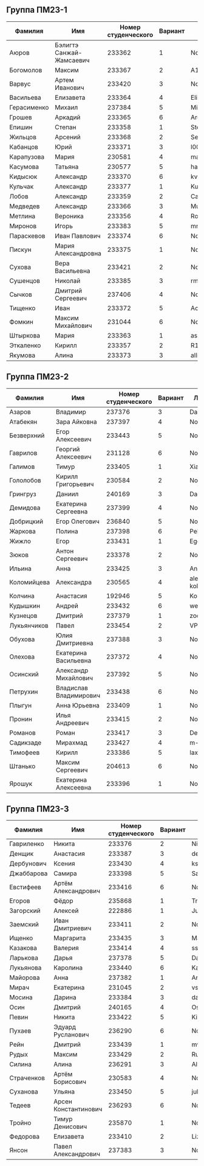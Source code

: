 ## Группа ПМ23-1
| Фамилия | Имя | Номер студенческого | Вариант | Логин github |
|---------|------|-------------|----|-------|
| Аюров | Бэлигтэ Санжай-Жамсаевич | 233362 | 1 | None |
| Богомолов | Максим | 233367 | 2 | A1OUR |
| Варвус | Артем Иванович | 233420 | 3 | None |
| Васильева | Елизавета | 233364 | 4 | Elicleo |
| Герасименко | Михаил | 237384 | 5 | MikhailGerasimenko |
| Грошев | Аркадий | 233365 | 6 | Ardagus |
| Епишин | Степан | 233358 | 1 | Stepan-ep41 |
| Жильцов | Арсений | 233368 | 2 | Senchezz |
| Кабанцов | Юрий | 233371 | 3 | l00fi |
| Карапузова | Мария | 230581 | 4 | maomaoshka |
| Касумова | Татьяна | 230577 | 5 | hannamontanya |
| Кидысюк | Александр | 233370 | 6 | kvdep |
| Кульчак | Александр | 233377 | 1 | KulchakS |
| Лобов | Александр | 233359 | 2 | CaLIJaaa |
| Медведев | Александр | 233366 | 3 | Muqwal |
| Метлина | Вероника | 233356 | 4 | Ronic19 |
| Миронов | Игорь | 233383 | 5 | mronov-igor |
| Параскевов | Иван Павлович | 233374 | 6 | None |
| Пискун | Мария Александровна | 233375 | 1 | None |
| Сухова | Вера Васильевна | 233421 | 2 | None |
| Сушенцов | Николай | 233385 | 3 | rmse-infinity |
| Сычков | Дмитрий Сергеевич | 237406 | 4 | None |
| Тищенко | Иван | 233372 | 5 | Ackrome |
| Фомкин | Максим Михайлович | 231044 | 6 | None |
| Штыркова | Мария | 233363 | 1 | as4dela |
| Эткаленко | Кирилл | 233357 | 2 | R1fl3 |
| Якумова | Алина | 233373 | 3 | allinkins |

## Группа ПМ23-2
| Фамилия | Имя | Номер студенческого | Вариант | Логин github |
|---------|------|-------------|----|-------|
| Азаров | Владимир | 237376 | 3 | DarkBall123 |
| Атабекян | Зара Айковна | 237397 | 4 | None |
| Безверхний | Егор Алексеевич | 233443 | 5 | None |
| Гаврилов | Георгий Алексеевич | 231128 | 6 | None |
| Галимов | Тимур | 233405 | 1 | Xiandec |
| Гололобов | Кирилл Григорьевич | 230584 | 2 | None |
| Грингруз | Даниил | 240169 | 3 | Daniil-Pilot |
| Демидова | Екатерина Сергеевна | 237399 | 4 | None |
| Добрицкий | Егор Олегович | 236840 | 5 | None |
| Жаркова | Полина | 237398 | 6 | PelPzhar |
| Жижло | Егор | 233431 | 1 | EgorZhizhlo |
| Зюков | Антон Сергеевич | 233378 | 2 | None |
| Ильина | Анна | 233425 | 3 | Ann-Ilina |
| Коломийцева | Александра | 230565 | 4 | alex-kolomiitseva007 |
| Колчина | Анастасия | 192946 | 5 | KolchinaAsya |
| Кудышкин | Андрей | 233432 | 6 | webjaba |
| Кузнецов | Дмитрий | 237379 | 1 | zoott1c |
| Лукьянчиков | Павел | 233454 | 2 | VPKST |
| Обухова | Юлия Дмитриевна | 237388 | 3 | None |
| Олехова | Екатерина Васильевна | 237372 | 4 | None |
| Осинский | Александр Михайлович | 237392 | 5 | None |
| Петрухин | Владислав Владимирович | 233438 | 6 | None |
| Плыгун | Анна Юрьевна | 233409 | 1 | None |
| Пронин | Илья Андреевич | 233415 | 2 | None |
| Романов | Роман | 233417 | 3 | DekuMidBak |
| Садикзаде | Мирахмад | 233427 | 4 | m-sadikzade |
| Тимофеев | Кирилл | 233386 | 5 | laxier |
| Штанько | Максим Сергеевич | 204613 | 6 | None |
| Ярошук | Екатерина Алексеевна | 233396 | 1 | None |

## Группа ПМ23-3
| Фамилия | Имя | Номер студенческого | Вариант | Логин github |
|---------|------|-------------|----|-------|
| Гавриленко | Никита | 233376 | 2 | NikitaGavrilenko |
| Денщик | Анастасия | 233387 | 3 | denassstya |
| Дербунович | Ксения | 233430 | 4 | ksshik |
| Джаббарова | Самира | 233398 | 5 | SamiraDzhabbarova |
| Евстифеев | Артём Александрович | 233416 | 6 | None |
| Егоров | Фёдор | 235868 | 1 | TryFedor |
| Загорский | Алексей | 222886 | 1 | Ju1ceL0ver |
| Заемский | Иван Дмитриевич | 233411 | 2 | None |
| Ищенко | Маргарита | 233435 | 3 | Margarrret |
| Казакова | Валерия | 233414 | 4 | ssoelyaderei |
| Ларькова | Дарья | 237378 | 5 | DariaMuranova |
| Лукьянова | Каролина | 233440 | 6 | KarolinaLu911 |
| Майорова | Анна | 237382 | 1 | Anna-mayorova |
| Мирач | Екатерина | 231045 | 2 | vshdy |
| Мосина | Дарина | 233384 | 3 | dar-u |
| Осин | Дмитрий | 240165 | 4 | OsinDmitrii |
| Певин | Никита | 233422 | 5 | Kinggl3 |
| Пухаев | Эдуард Русланович | 236290 | 6 | None |
| Рейн | Дмитрий | 233439 | 1 | mvnticore |
| Рудых | Максим | 233429 | 2 | RudykhMaksim |
| Силина | Алина | 236291 | 3 | AlinaSilinaa |
| Страченков | Артём Борисович | 230583 | 4 | None |
| Суханова | Ульяна | 233450 | 5 | julien2910 |
| Тедеев | Арсен Константинович | 236293 | 6 | None |
| Тройно | Тимур Денисович | 235870 | 1 | None |
| Федорова | Елизавета | 233410 | 2 | LizaFedorovaa |
| Янсон | Павел Александрович | 237383 | 3 | None |